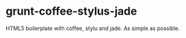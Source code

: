grunt-coffee-stylus-jade
========================

HTML5 boilerplate with coffee, stylu and jade. As simple as possible.
